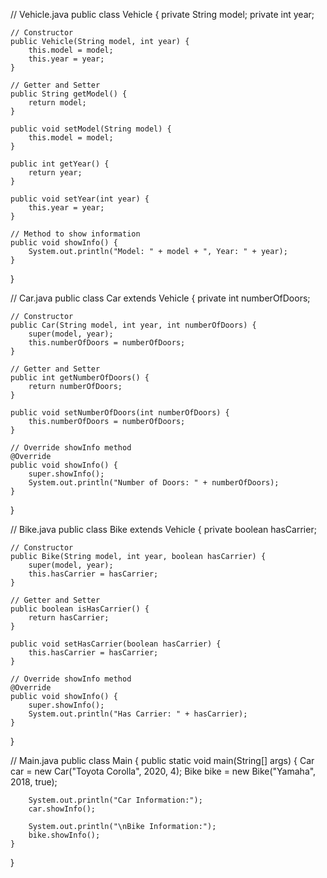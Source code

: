 // Vehicle.java
public class Vehicle {
    private String model;
    private int year;

    // Constructor
    public Vehicle(String model, int year) {
        this.model = model;
        this.year = year;
    }

    // Getter and Setter
    public String getModel() {
        return model;
    }

    public void setModel(String model) {
        this.model = model;
    }

    public int getYear() {
        return year;
    }

    public void setYear(int year) {
        this.year = year;
    }

    // Method to show information
    public void showInfo() {
        System.out.println("Model: " + model + ", Year: " + year);
    }
}

// Car.java
public class Car extends Vehicle {
    private int numberOfDoors;

    // Constructor
    public Car(String model, int year, int numberOfDoors) {
        super(model, year);
        this.numberOfDoors = numberOfDoors;
    }

    // Getter and Setter
    public int getNumberOfDoors() {
        return numberOfDoors;
    }

    public void setNumberOfDoors(int numberOfDoors) {
        this.numberOfDoors = numberOfDoors;
    }

    // Override showInfo method
    @Override
    public void showInfo() {
        super.showInfo();
        System.out.println("Number of Doors: " + numberOfDoors);
    }
}

// Bike.java
public class Bike extends Vehicle {
    private boolean hasCarrier;

    // Constructor
    public Bike(String model, int year, boolean hasCarrier) {
        super(model, year);
        this.hasCarrier = hasCarrier;
    }

    // Getter and Setter
    public boolean isHasCarrier() {
        return hasCarrier;
    }

    public void setHasCarrier(boolean hasCarrier) {
        this.hasCarrier = hasCarrier;
    }

    // Override showInfo method
    @Override
    public void showInfo() {
        super.showInfo();
        System.out.println("Has Carrier: " + hasCarrier);
    }
}

// Main.java
public class Main {
    public static void main(String[] args) {
        Car car = new Car("Toyota Corolla", 2020, 4);
        Bike bike = new Bike("Yamaha", 2018, true);

        System.out.println("Car Information:");
        car.showInfo();

        System.out.println("\nBike Information:");
        bike.showInfo();
    }
}
